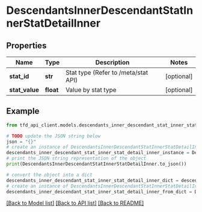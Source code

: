 # DescendantsInnerDescendantStatInnerStatDetailInner


## Properties

Name | Type | Description | Notes
------------ | ------------- | ------------- | -------------
**stat_id** | **str** | Stat type (Refer to /meta/stat API) | [optional] 
**stat_value** | **float** | Value by stat type | [optional] 

## Example

```python
from tfd_api_client.models.descendants_inner_descendant_stat_inner_stat_detail_inner import DescendantsInnerDescendantStatInnerStatDetailInner

# TODO update the JSON string below
json = "{}"
# create an instance of DescendantsInnerDescendantStatInnerStatDetailInner from a JSON string
descendants_inner_descendant_stat_inner_stat_detail_inner_instance = DescendantsInnerDescendantStatInnerStatDetailInner.from_json(json)
# print the JSON string representation of the object
print(DescendantsInnerDescendantStatInnerStatDetailInner.to_json())

# convert the object into a dict
descendants_inner_descendant_stat_inner_stat_detail_inner_dict = descendants_inner_descendant_stat_inner_stat_detail_inner_instance.to_dict()
# create an instance of DescendantsInnerDescendantStatInnerStatDetailInner from a dict
descendants_inner_descendant_stat_inner_stat_detail_inner_from_dict = DescendantsInnerDescendantStatInnerStatDetailInner.from_dict(descendants_inner_descendant_stat_inner_stat_detail_inner_dict)
```
[[Back to Model list]](../README.md#documentation-for-models) [[Back to API list]](../README.md#documentation-for-api-endpoints) [[Back to README]](../README.md)


